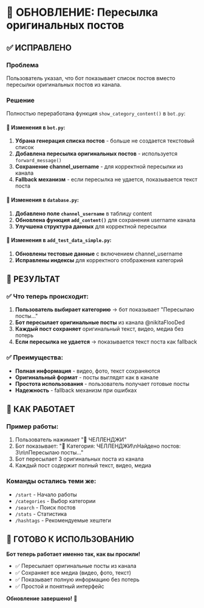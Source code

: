 # 🔄 ОБНОВЛЕНИЕ: Пересылка оригинальных постов

## ✅ ИСПРАВЛЕНО

### Проблема
Пользователь указал, что бот показывает список постов вместо пересылки оригинальных постов из канала.

### Решение
Полностью переработана функция `show_category_content()` в `bot.py`:

#### 🔄 Изменения в `bot.py`:
1. **Убрана генерация списка постов** - больше не создается текстовый список
2. **Добавлена пересылка оригинальных постов** - используется `forward_message()`
3. **Сохранение channel_username** - для корректной пересылки из канала
4. **Fallback механизм** - если пересылка не удается, показывается текст поста

#### 🔄 Изменения в `database.py`:
1. **Добавлено поле `channel_username`** в таблицу content
2. **Обновлена функция `add_content()`** для сохранения username канала
3. **Улучшена структура данных** для корректной пересылки

#### 🔄 Изменения в `add_test_data_simple.py`:
1. **Обновлены тестовые данные** с включением channel_username
2. **Исправлены индексы** для корректного отображения категорий

## 🎯 РЕЗУЛЬТАТ

### ✅ Что теперь происходит:
1. **Пользователь выбирает категорию** → бот показывает "Пересылаю посты..."
2. **Бот пересылает оригинальные посты** из канала @nikitaFlooDed
3. **Каждый пост сохраняет** оригинальный текст, видео, медиа без потерь
4. **Если пересылка не удается** → показывается текст поста как fallback

### ✅ Преимущества:
- **Полная информация** - видео, фото, текст сохраняются
- **Оригинальный формат** - посты выглядят как в канале
- **Простота использования** - пользователь получает готовые посты
- **Надежность** - fallback механизм при ошибках

## 📱 КАК РАБОТАЕТ

### Пример работы:
1. Пользователь нажимает "🎯 ЧЕЛЛЕНДЖИ"
2. Бот показывает: "📁 Категория: ЧЕЛЛЕНДЖИ\nНайдено постов: 3\n\nПересылаю посты..."
3. Бот пересылает 3 оригинальных поста из канала
4. Каждый пост содержит полный текст, видео, медиа

### Команды остались теми же:
- `/start` - Начало работы
- `/categories` - Выбор категории
- `/search` - Поиск постов
- `/stats` - Статистика
- `/hashtags` - Рекомендуемые хештеги

## 🚀 ГОТОВО К ИСПОЛЬЗОВАНИЮ

**Бот теперь работает именно так, как вы просили!**

- ✅ Пересылает оригинальные посты из канала
- ✅ Сохраняет все медиа (видео, фото, текст)
- ✅ Показывает полную информацию без потерь
- ✅ Простой и понятный интерфейс

**Обновление завершено!** 🎉 